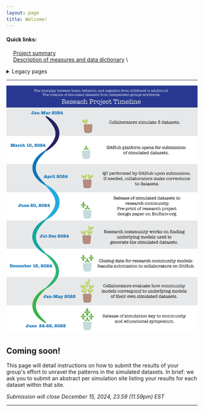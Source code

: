 ```yaml
---
layout: page
title: Welcome!
---
```


#### Quick links:
&emsp; [Project summary](pages/full_abstract.html) \
&emsp; [Description of measures and data dictionary](pages/measures.html) \

<details>
<summary>Legacy pages</summary>
(SUBMISSIONS ARE CLOSED) \
&emsp; [Data submission tutorial](pages/tutorial.html) \
&emsp; [Ready to submit?](pages/submit.html)
</details>


---
<p align="center">
    <img src="./images/Workflow_simulation_6.png" width="600"/>
</p>

## Coming soon!
 
This page will detail instructions on how to submit the results of your group's effort to unravel the patterns in the simulated datasets.
In brief: we ask you to submit an abstract per simulation site listing your results for each dataset within that site.
 
_Submission will close December 15, 2024, 23.59 (11.59pm) EST_

---

